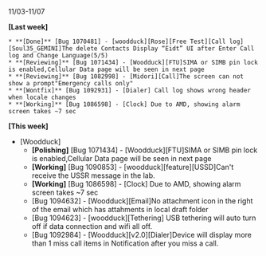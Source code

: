 11/03-11/07

**[Last week]**

    * **[Done]** [Bug 1070481] - [woodduck][Rose][Free Test][Call log][Soul35_GEMINI]The delete Contacts Display “Eidt” UI after Enter Call log and Change Language(5/5)
    * **[Reviewing]** [Bug 1071434] - [Woodduck][FTU]SIMA or SIMB pin lock is enabled,Cellular Data page will be seen in next page
    * **[Reviewing]** [Bug 1082998] - [Midori][Call]The screen can not show a prompt"Emergency calls only"
    * **[Wontfix]** [Bug 1092931] - [Dialer] Call log shows wrong header when locale changes
    * **[Working]** [Bug 1086598] - [Clock] Due to AMD, showing alarm screen takes ~7 sec
    
**[This week]**

* [Woodduck]
    * **[Polishing]** [Bug 1071434] - [Woodduck][FTU]SIMA or SIMB pin lock is enabled,Cellular Data page will be seen in next page
    * **[Working]** [Bug 1090853] - [woodduck][feature][USSD]Can't receive the USSR message in the lab.
    * **[Working]** [Bug 1086598] - [Clock] Due to AMD, showing alarm screen takes ~7 sec
    * [Bug 1094632] - [Woodduck][Email]No attachment icon in the right of the email which has attahments in local draft folder
    * [Bug 1094623] - [woodduck][Tethering] USB tethering will auto turn off if data connection and wifi all off.
    * [Bug 1092984] - [Woodduck][v2.0][Dialer]Device will display more than 1 miss call items in Notification after you miss a call.